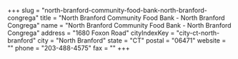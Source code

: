 +++
slug = "north-branford-community-food-bank-north-branford-congrega"
title = "North Branford Community Food Bank - North Branford Congrega"
name = "North Branford Community Food Bank - North Branford Congrega"
address = "1680 Foxon Road"
cityIndexKey = "city-ct-north-branford"
city = "North Branford"
state = "CT"
postal = "06471"
website = ""
phone = "203-488-4575"
fax = ""
+++
